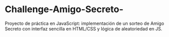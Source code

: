 # Challenge-Amigo-Secreto-
Proyecto de práctica en JavaScript: implementación de un sorteo de Amigo Secreto con interfaz sencilla en HTML/CSS y lógica de aleatoriedad en JS.

